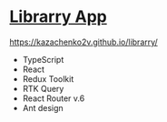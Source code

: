 # [Librarry App](https://kazachenko2v.github.io/librarry/)
https://kazachenko2v.github.io/librarry/

* TypeScript
* React
* Redux Toolkit
* RTK Query
* React Router v.6
* Ant design
